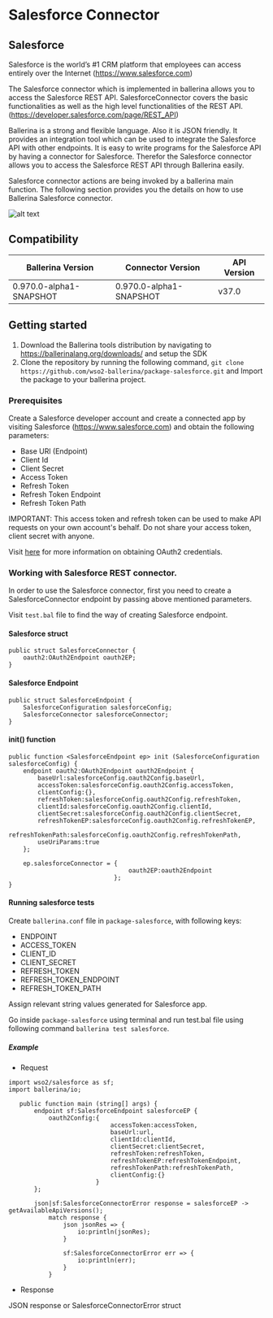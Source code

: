 # Salesforce Connector

## Salesforce
Salesforce is the world’s #1 CRM platform that employees can access entirely over the Internet (https://www.salesforce.com)

The Salesforce connector which is implemented in ballerina allows you to access the Salesforce REST API. SalesforceConnector covers the basic functionalities as well as the high level functionalities of the REST API. (https://developer.salesforce.com/page/REST_API)

Ballerina is a strong and flexible language. Also it is JSON friendly. It provides an integration tool which can be used to integrate the Salesforce API with other endpoints.  It is easy to write programs for the Salesforce API by having a connector for Salesforce. Therefor the Salesforce connector allows you to access the Salesforce REST API through Ballerina easily. 

Salesforce connector actions are being invoked by a ballerina main function. The following section provides you the details on how to use Ballerina Salesforce connector.


![alt text](https://github.com/erandiganepola/package-salesforce/blob/master/salesforce/salesforce.png)


## Compatibility

| Ballerina Version         | Connector Version         | API Version |
| ------------------------- | ------------------------- | ------------|
|  0.970.0-alpha1-SNAPSHOT  | 0.970.0-alpha1-SNAPSHOT   |   v37.0     |


## Getting started

1. Download the Ballerina tools distribution by navigating to https://ballerinalang.org/downloads/ and setup the SDK
2. Clone the repository by running the following command,
  `git clone https://github.com/wso2-ballerina/package-salesforce.git` and
   Import the package to your ballerina project.

### Prerequisites
Create a Salesforce developer account and create a connected app by visiting Salesforce (https://www.salesforce.com) and obtain the following parameters:
* Base URl (Endpoint)
* Client Id
* Client Secret
* Access Token
* Refresh Token
* Refresh Token Endpoint
* Refresh Token Path

IMPORTANT: This access token and refresh token can be used to make API requests on your own account's behalf. Do not share your access token, client secret with anyone.

Visit [here](https://help.salesforce.com/articleView?id=remoteaccess_authenticate_overview.htm) for more information on obtaining OAuth2 credentials.

### Working with Salesforce REST connector.

In order to use the Salesforce connector, first you need to create a SalesforceConnector endpoint by passing above mentioned parameters.

Visit `test.bal` file to find the way of creating Salesforce endpoint.
#### Salesforce struct
```ballerina
public struct SalesforceConnector {
    oauth2:OAuth2Endpoint oauth2EP;
}
```
#### Salesforce Endpoint
```ballerina
public struct SalesforceEndpoint {
    SalesforceConfiguration salesforceConfig;
    SalesforceConnector salesforceConnector;
}
```

#### init() function
```ballerina
public function <SalesforceEndpoint ep> init (SalesforceConfiguration salesforceConfig) {
    endpoint oauth2:OAuth2Endpoint oauth2Endpoint {
        baseUrl:salesforceConfig.oauth2Config.baseUrl,
        accessToken:salesforceConfig.oauth2Config.accessToken,
        clientConfig:{},
        refreshToken:salesforceConfig.oauth2Config.refreshToken,
        clientId:salesforceConfig.oauth2Config.clientId,
        clientSecret:salesforceConfig.oauth2Config.clientSecret,
        refreshTokenEP:salesforceConfig.oauth2Config.refreshTokenEP,
        refreshTokenPath:salesforceConfig.oauth2Config.refreshTokenPath,
        useUriParams:true
    };

    ep.salesforceConnector = {
                                 oauth2EP:oauth2Endpoint
                             };
}
```
#### Running salesforce tests
Create `ballerina.conf` file in `package-salesforce`, with following keys:
* ENDPOINT
* ACCESS_TOKEN
* CLIENT_ID
* CLIENT_SECRET
* REFRESH_TOKEN
* REFRESH_TOKEN_ENDPOINT
* REFRESH_TOKEN_PATH

Assign relevant string values generated for Salesforce app. 

Go inside `package-salesforce` using terminal and run test.bal file using following command `ballerina test salesforce`.


##### Example
 * Request

 ```ballerina
 import wso2/salesforce as sf;
 import ballerina/io;
 
    public function main (string[] args) {
        endpoint sf:SalesforceEndpoint salesforceEP {
            oauth2Config:{
                             accessToken:accessToken,
                             baseUrl:url,
                             clientId:clientId,
                             clientSecret:clientSecret,
                             refreshToken:refreshToken,
                             refreshTokenEP:refreshTokenEndpoint,
                             refreshTokenPath:refreshTokenPath,
                             clientConfig:{}
                         }
        };
    
        json|sf:SalesforceConnectorError response = salesforceEP -> getAvailableApiVersions();
            match response {
                json jsonRes => {
                    io:println(jsonRes);
                }
        
                sf:SalesforceConnectorError err => {
                    io:println(err);
                }
            }
```
* Response

JSON response or SalesforceConnectorError struct
